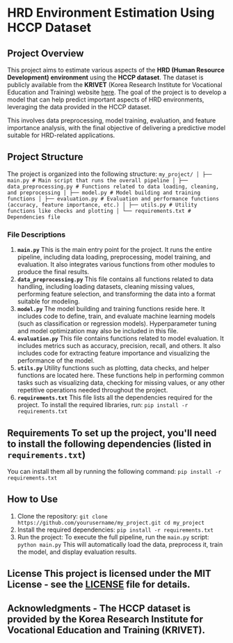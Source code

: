 # HRD Environment Estimation Using HCCP Dataset 

## Project Overview 

This project aims to estimate various aspects of the **HRD (Human Resource Development) environment** using the **HCCP dataset**. The dataset is publicly available from the **KRIVET** (Korea Research Institute for Vocational Education and Training) website [here](https://www.krivet.re.kr/kor/sub.do?menuSn=21). 
The goal of the project is to develop a model that can help predict important aspects of HRD environments, leveraging the data provided in the HCCP dataset. 

This involves data preprocessing, model training, evaluation, and feature importance analysis, with the final objective of delivering a predictive model suitable for HRD-related applications. 

## Project Structure 
The project is organized into the following structure: 
``` my_project/ │ ├── main.py # Main script that runs the overall pipeline │ ├── data_preprocessing.py # Functions related to data loading, cleaning, and preprocessing │ ├── model.py # Model building and training functions │ ├── evaluation.py # Evaluation and performance functions (accuracy, feature importance, etc.) │ ├── utils.py # Utility functions like checks and plotting │ └── requirements.txt # Dependencies file ``` 

### File Descriptions 
1. **`main.py`** This is the main entry point for the project. It runs the entire pipeline, including data loading, preprocessing, model training, and evaluation. It also integrates various functions from other modules to produce the final results. 
2. **`data_preprocessing.py`** This file contains all functions related to data handling, including loading datasets, cleaning missing values, performing feature selection, and transforming the data into a format suitable for modeling. 
3. **`model.py`** The model building and training functions reside here. It includes code to define, train, and evaluate machine learning models (such as classification or regression models). Hyperparameter tuning and model optimization may also be included in this file. 
4. **`evaluation.py`** This file contains functions related to model evaluation. It includes metrics such as accuracy, precision, recall, and others. It also includes code for extracting feature importance and visualizing the performance of the model.
5. **`utils.py`** Utility functions such as plotting, data checks, and helper functions are located here. These functions help in performing common tasks such as visualizing data, checking for missing values, or any other repetitive operations needed throughout the project.
6. **`requirements.txt`** This file lists all the dependencies required for the project. To install the required libraries, run: ``` pip install -r requirements.txt ```

## Requirements To set up the project, you'll need to install the following dependencies (listed in `requirements.txt`)
You can install them all by running the following command: ``` pip install -r requirements.txt ``` 

## How to Use 
1. Clone the repository: ``` git clone https://github.com/yourusername/my_project.git cd my_project ```
2. Install the required dependencies: ``` pip install -r requirements.txt ```
3. Run the project: To execute the full pipeline, run the `main.py` script: ``` python main.py ``` This will automatically load the data, preprocess it, train the model, and display evaluation results.

## License This project is licensed under the MIT License - see the [LICENSE](LICENSE) file for details. 

## Acknowledgments - The HCCP dataset is provided by the **Korea Research Institute for Vocational Education and Training (KRIVET)**. 
